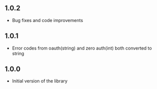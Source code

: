 ## 1.0.2

* Bug fixes and code improvements

## 1.0.1

* Error codes from oauth(string) and zero auth(int) both converted to string

## 1.0.0

* Initial version of the library